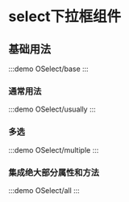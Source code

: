 # select下拉框组件

## 基础用法

:::demo
OSelect/base
:::

### 通常用法

:::demo
OSelect/usually
:::

### 多选

:::demo
OSelect/multiple
:::

### 集成绝大部分属性和方法

:::demo
OSelect/all
:::
